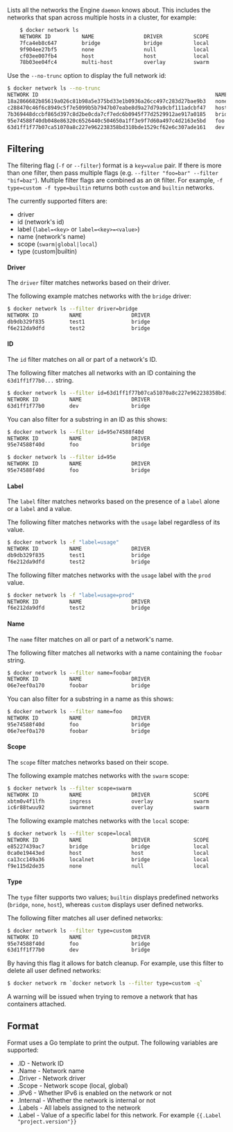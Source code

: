 Lists all the networks the Engine `daemon` knows about. This includes the
networks that span across multiple hosts in a cluster, for example:

```bash
    $ docker network ls
    NETWORK ID          NAME                DRIVER          SCOPE
    7fca4eb8c647        bridge              bridge          local
    9f904ee27bf5        none                null            local
    cf03ee007fb4        host                host            local
    78b03ee04fc4        multi-host          overlay         swarm
```

Use the `--no-trunc` option to display the full network id:

```bash
$ docker network ls --no-trunc
NETWORK ID                                                         NAME                DRIVER
18a2866682b85619a026c81b98a5e375bd33e1b0936a26cc497c283d27bae9b3   none                null                
c288470c46f6c8949c5f7e5099b5b7947b07eabe8d9a27d79a9cbf111adcbf47   host                host                
7b369448dccbf865d397c8d2be0cda7cf7edc6b0945f77d2529912ae917a0185   bridge              bridge              
95e74588f40db048e86320c6526440c504650a1ff3e9f7d60a497c4d2163e5bd   foo                 bridge    
63d1ff1f77b07ca51070a8c227e962238358bd310bde1529cf62e6c307ade161   dev                 bridge
```

## Filtering

The filtering flag (`-f` or `--filter`) format is a `key=value` pair. If there
is more than one filter, then pass multiple flags (e.g. `--filter "foo=bar" --filter "bif=baz"`).
Multiple filter flags are combined as an `OR` filter. For example, 
`-f type=custom -f type=builtin` returns both `custom` and `builtin` networks.

The currently supported filters are:

* driver
* id (network's id)
* label (`label=<key>` or `label=<key>=<value>`)
* name (network's name)
* scope (`swarm|global|local`)
* type (custom|builtin)

#### Driver

The `driver` filter matches networks based on their driver.

The following example matches networks with the `bridge` driver:

```bash
$ docker network ls --filter driver=bridge
NETWORK ID          NAME                DRIVER
db9db329f835        test1               bridge
f6e212da9dfd        test2               bridge
```

#### ID

The `id` filter matches on all or part of a network's ID.

The following filter matches all networks with an ID containing the
`63d1ff1f77b0...` string.

```bash
$ docker network ls --filter id=63d1ff1f77b07ca51070a8c227e962238358bd310bde1529cf62e6c307ade161
NETWORK ID          NAME                DRIVER
63d1ff1f77b0        dev                 bridge
```

You can also filter for a substring in an ID as this shows:

```bash
$ docker network ls --filter id=95e74588f40d
NETWORK ID          NAME                DRIVER
95e74588f40d        foo                 bridge

$ docker network ls --filter id=95e
NETWORK ID          NAME                DRIVER
95e74588f40d        foo                 bridge
```

#### Label

The `label` filter matches networks based on the presence of a `label` alone or a `label` and a
value.

The following filter matches networks with the `usage` label regardless of its value.

```bash
$ docker network ls -f "label=usage"
NETWORK ID          NAME                DRIVER
db9db329f835        test1               bridge              
f6e212da9dfd        test2               bridge
```

The following filter matches networks with the `usage` label with the `prod` value.

```bash
$ docker network ls -f "label=usage=prod"
NETWORK ID          NAME                DRIVER
f6e212da9dfd        test2               bridge
```

#### Name

The `name` filter matches on all or part of a network's name.

The following filter matches all networks with a name containing the `foobar` string.

```bash
$ docker network ls --filter name=foobar
NETWORK ID          NAME                DRIVER
06e7eef0a170        foobar              bridge
```

You can also filter for a substring in a name as this shows:

```bash
$ docker network ls --filter name=foo
NETWORK ID          NAME                DRIVER
95e74588f40d        foo                 bridge
06e7eef0a170        foobar              bridge
```

#### Scope

The `scope` filter matches networks based on their scope.

The following example matches networks with the `swarm` scope:

```bash
$ docker network ls --filter scope=swarm
NETWORK ID          NAME                DRIVER              SCOPE
xbtm0v4f1lfh        ingress             overlay             swarm
ic6r88twuu92        swarmnet            overlay             swarm
```

The following example matches networks with the `local` scope:

```bash
$ docker network ls --filter scope=local
NETWORK ID          NAME                DRIVER              SCOPE
e85227439ac7        bridge              bridge              local
0ca0e19443ed        host                host                local
ca13cc149a36        localnet            bridge              local
f9e115d2de35        none                null                local
```

#### Type

The `type` filter supports two values; `builtin` displays predefined networks
(`bridge`, `none`, `host`), whereas `custom` displays user defined networks.

The following filter matches all user defined networks:

```bash
$ docker network ls --filter type=custom
NETWORK ID          NAME                DRIVER
95e74588f40d        foo                 bridge
63d1ff1f77b0        dev                 bridge
```

By having this flag it allows for batch cleanup. For example, use this filter
to delete all user defined networks:

```bash
$ docker network rm `docker network ls --filter type=custom -q`
```

A warning will be issued when trying to remove a network that has containers
attached.

## Format

Format uses a Go template to print the output. The following variables are 
supported: 

* .ID - Network ID
* .Name - Network name
* .Driver - Network driver
* .Scope - Network scope (local, global)
* .IPv6 - Whether IPv6 is enabled on the network or not
* .Internal - Whether the network is internal or not
* .Labels - All labels assigned to the network
* .Label - Value of a specific label for this network. For example `{{.Label "project.version"}}`
